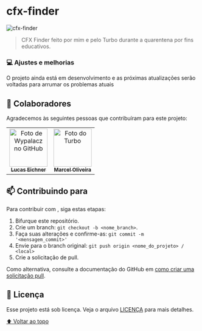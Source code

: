 # cfx-finder

<img src="https://media.discordapp.net/attachments/730761404403155005/865431535611150386/unknown.png?width=1383&height=682" alt="cfx-finder">

> CFX Finder feito por mim e pelo Turbo durante a quarentena por fins educativos.

### 💻 Ajustes e melhorias

O projeto ainda está em desenvolvimento e as próximas atualizações serão voltadas para arrumar os problemas atuais

## 🤝 Colaboradores

Agradecemos às seguintes pessoas que contribuíram para este projeto:

<table>
  <tr>
    <td align="center">
      <a href="#">
        <img src="https://avatars.githubusercontent.com/u/48574751" width="100px;" alt="Foto de Wypalacz no GitHub"/><br>
        <sub>
          <b>Lucas Eichner</b>
        </sub>
      </a>
    </td>
    <td align="center">
      <a href="#">
        <img src="https://images-ext-2.discordapp.net/external/Jh3ssnToGxVTfOoPcwG4BldLRSVCxtyF3IFxL3mdEYo/%3Fsize%3D2048/https/cdn.discordapp.com/avatars/322866829036879872/0af67b97e7d608f5a12251551e68333f.png?width=683&height=683" width="100px;" alt="Foto do Turbo"/><br>
        <sub>
          <b>Marcel Oliveira</b>
        </sub>
      </a>
    </td>
  </tr>
</table>

## 📫 Contribuindo para <CFX-Finder>
Para contribuir com <CFX-Finder>, siga estas etapas:

1. Bifurque este repositório.
2. Crie um branch: `git checkout -b <nome_branch>`.
3. Faça suas alterações e confirme-as: `git commit -m '<mensagem_commit>'`
4. Envie para o branch original: `git push origin <nome_do_projeto> / <local>`
5. Crie a solicitação de pull.

Como alternativa, consulte a documentação do GitHub em [como criar uma solicitação pull](https://help.github.com/en/github/collaborating-with-issues-and-pull-requests/creating-a-pull-request).



## 📝 Licença

Esse projeto está sob licença. Veja o arquivo [LICENÇA](LICENSE.md) para mais detalhes.

[⬆ Voltar ao topo](#cfx-finder)<br>
